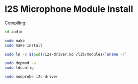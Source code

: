# I2S Microphone Module Install
Compiling: 

```bash
cd audio

sudo make
sudo make install

sudo ln -s $(pwd)/i2s-driver.ko /lib/modules/`uname -r`

sudo depmod -a
sudo ldconfig

sudo modprobe i2s-driver
```

